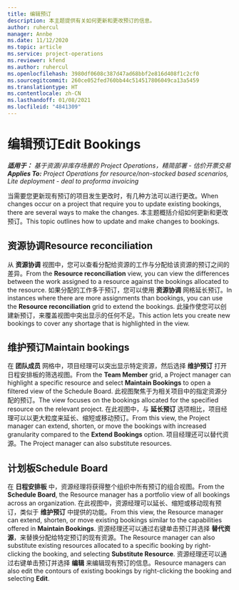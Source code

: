 ```yaml
---
title: 编辑预订
description: 本主题提供有关如何更新和更改预订的信息。
author: ruhercul
manager: Annbe
ms.date: 11/12/2020
ms.topic: article
ms.service: project-operations
ms.reviewer: kfend
ms.author: ruhercul
ms.openlocfilehash: 3980df0608c387d47ad68bbf2e816d408f1c2cf0
ms.sourcegitcommit: 260ce052fed760bb44c514517806049ca13a5459
ms.translationtype: HT
ms.contentlocale: zh-CN
ms.lasthandoff: 01/08/2021
ms.locfileid: "4841309"
---
```

# <a name="edit-bookings"></a><span data-ttu-id="6f920-103">编辑预订</span><span class="sxs-lookup"><span data-stu-id="6f920-103">Edit Bookings</span></span>

<span data-ttu-id="6f920-104">_**适用于：** 基于资源/非库存场景的 Project Operations，精简部署 - 估价开票交易_</span><span class="sxs-lookup"><span data-stu-id="6f920-104">_**Applies To:** Project Operations for resource/non-stocked based scenarios, Lite deployment - deal to proforma invoicing_</span></span>


<span data-ttu-id="6f920-105">当需要您更新现有预订的项目发生更改时，有几种方法可以进行更改。</span><span class="sxs-lookup"><span data-stu-id="6f920-105">When changes occur on a project that require you to update existing bookings, there are several ways to make the changes.</span></span> <span data-ttu-id="6f920-106">本主题概括介绍如何更新和更改预订。</span><span class="sxs-lookup"><span data-stu-id="6f920-106">This topic outlines how to update and make changes to bookings.</span></span>

## <a name="resource-reconciliation"></a><span data-ttu-id="6f920-107">资源协调</span><span class="sxs-lookup"><span data-stu-id="6f920-107">Resource reconciliation</span></span>

<span data-ttu-id="6f920-108">从 **资源协调** 视图中，您可以查看分配给资源的工作与分配给该资源的预订之间的差异。</span><span class="sxs-lookup"><span data-stu-id="6f920-108">From the **Resource reconciliation** view, you can view the differences between the work assigned to a resource against the bookings allocated to the resource.</span></span> <span data-ttu-id="6f920-109">如果分配的工作多于预订，您可以使用 **资源协调** 网格延长预订。</span><span class="sxs-lookup"><span data-stu-id="6f920-109">In instances where there are more assignments than bookings, you can use the **Resource reconciliation** grid to extend the bookings.</span></span> <span data-ttu-id="6f920-110">此操作使您可以创建新预订，来覆盖视图中突出显示的任何不足。</span><span class="sxs-lookup"><span data-stu-id="6f920-110">This action lets you create new bookings to cover any shortage that is highlighted in the view.</span></span>

## <a name="maintain-bookings"></a><span data-ttu-id="6f920-111">维护预订</span><span class="sxs-lookup"><span data-stu-id="6f920-111">Maintain bookings</span></span>

<span data-ttu-id="6f920-112">在 **团队成员** 网格中，项目经理可以突出显示特定资源，然后选择 **维护预订** 打开日程安排板的筛选视图。</span><span class="sxs-lookup"><span data-stu-id="6f920-112">From the **Team Member** grid, a Project manager can highlight a specific resource and select **Maintain Bookings** to open a filtered view of the Schedule Board.</span></span> <span data-ttu-id="6f920-113">此视图聚焦于为相关项目中的指定资源分配的预订。</span><span class="sxs-lookup"><span data-stu-id="6f920-113">The view focuses on the bookings allocated for the specified resource on the relevant project.</span></span> <span data-ttu-id="6f920-114">在此视图中，与 **延长预订** 选项相比，项目经理可以以更大粒度来延长、缩短或移动预订。</span><span class="sxs-lookup"><span data-stu-id="6f920-114">From this view, the Project manager can extend, shorten, or move the bookings with increased granularity compared to the **Extend Bookings** option.</span></span> <span data-ttu-id="6f920-115">项目经理还可以替代资源。</span><span class="sxs-lookup"><span data-stu-id="6f920-115">The Project manager can also substitute resources.</span></span>

## <a name="schedule-board"></a><span data-ttu-id="6f920-116">计划板</span><span class="sxs-lookup"><span data-stu-id="6f920-116">Schedule Board</span></span>

<span data-ttu-id="6f920-117">在 **日程安排板** 中，资源经理将获得整个组织中所有预订的组合视图。</span><span class="sxs-lookup"><span data-stu-id="6f920-117">From the **Schedule Board**, the Resource manager has a portfolio view of all bookings across an organization.</span></span> <span data-ttu-id="6f920-118">在此视图中，资源经理可以延长、缩短或移动现有预订，类似于 **维护预订** 中提供的功能。</span><span class="sxs-lookup"><span data-stu-id="6f920-118">From this view, the Resource manager can extend, shorten, or move existing bookings similar to the capabilities offered in **Maintain Bookings**.</span></span> <span data-ttu-id="6f920-119">资源经理还可以通过右键单击预订并选择 **替代资源**，来替换分配给特定预订的现有资源。</span><span class="sxs-lookup"><span data-stu-id="6f920-119">The Resource manager can also substitute existing resources allocated to a specific booking by right-clicking the booking, and selecting **Substitute Resource**.</span></span> <span data-ttu-id="6f920-120">资源经理还可以通过右键单击预订并选择 **编辑** 来编辑现有预订的信息。</span><span class="sxs-lookup"><span data-stu-id="6f920-120">Resource managers can also edit the contours of existing bookings by right-clicking the booking and selecting **Edit**.</span></span>
